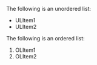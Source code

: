 The following is an unordered list:
- ULItem1
- ULItem2

The following is an ordered list:
1. OLItem1
2. OLItem2

